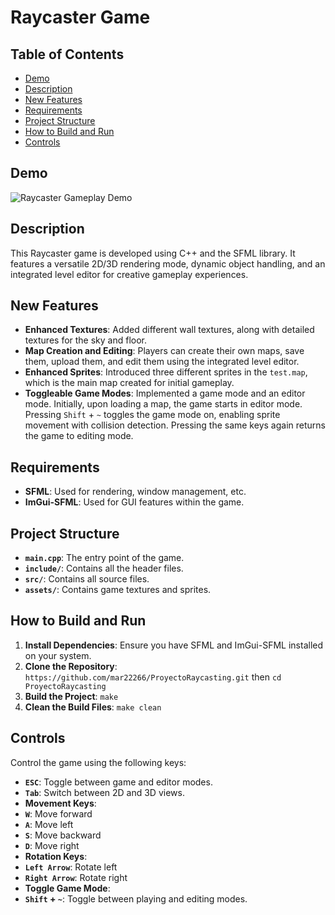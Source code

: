# Raycaster Game

## Table of Contents
- [Demo](#demo)
- [Description](#description)
- [New Features](#new-features)
- [Requirements](#requirements)
- [Project Structure](#project-structure)
- [How to Build and Run](#how-to-build-and-run)
- [Controls](#controls)

## Demo
![Raycaster Gameplay Demo](VideoDemo/Raycasting.gif)

## Description
This Raycaster game is developed using C++ and the SFML library. It features a versatile 2D/3D rendering mode, dynamic object handling, and an integrated level editor for creative gameplay experiences.

## New Features
- **Enhanced Textures**: Added different wall textures, along with detailed textures for the sky and floor.
- **Map Creation and Editing**: Players can create their own maps, save them, upload them, and edit them using the integrated level editor.
- **Enhanced Sprites**: Introduced three different sprites in the `test.map`, which is the main map created for initial gameplay.
- **Toggleable Game Modes**: Implemented a game mode and an editor mode. Initially, upon loading a map, the game starts in editor mode. Pressing `Shift` + `~` toggles the game mode on, enabling sprite movement with collision detection. Pressing the same keys again returns the game to editing mode.

## Requirements
- **SFML**: Used for rendering, window management, etc.
- **ImGui-SFML**: Used for GUI features within the game.

## Project Structure
- **`main.cpp`**: The entry point of the game.
- **`include/`**: Contains all the header files.
- **`src/`**: Contains all source files.
- **`assets/`**: Contains game textures and sprites.

## How to Build and Run
1. **Install Dependencies**: Ensure you have SFML and ImGui-SFML installed on your system.
2. **Clone the Repository**: `https://github.com/mar22266/ProyectoRaycasting.git` then `cd ProyectoRaycasting`
3. **Build the Project**: `make`
4. **Clean the Build Files**: `make clean`


## Controls
Control the game using the following keys:
- **`ESC`**: Toggle between game and editor modes.
- **`Tab`**: Switch between 2D and 3D views.
- **Movement Keys**:
- **`W`**: Move forward
- **`A`**: Move left
- **`S`**: Move backward
- **`D`**: Move right
- **Rotation Keys**:
- **`Left Arrow`**: Rotate left
- **`Right Arrow`**: Rotate right
- **Toggle Game Mode**:
- **`Shift` + `~`**: Toggle between playing and editing modes.


